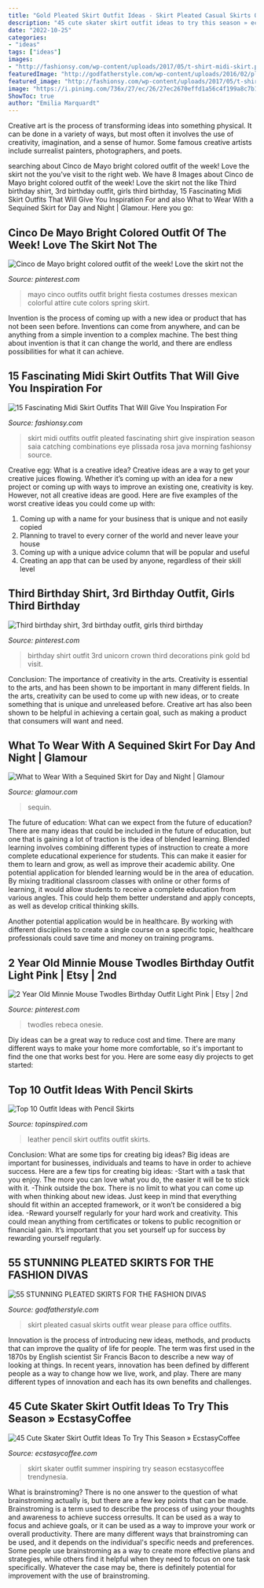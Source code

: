 ```yaml
---
title: "Gold Pleated Skirt Outfit Ideas - Skirt Pleated Casual Skirts Outfit Wear Please Para Office Outfits"
description: "45 cute skater skirt outfit ideas to try this season » ecstasycoffee"
date: "2022-10-25"
categories:
- "ideas"
tags: ["ideas"]
images:
- "http://fashionsy.com/wp-content/uploads/2017/05/t-shirt-midi-skirt.png"
featuredImage: "http://godfatherstyle.com/wp-content/uploads/2016/02/pleated-skirt..jpg"
featured_image: "http://fashionsy.com/wp-content/uploads/2017/05/t-shirt-midi-skirt.png"
image: "https://i.pinimg.com/736x/27/ec/26/27ec2670effd1a56c4f199a8c7b15bf0--cinco-de-mayo-outfit-ideas-fashion-cinco-de-mayo-outfits-women.jpg"
ShowToc: true
author: "Emilia Marquardt"
---
```



Creative art is the process of transforming ideas into something physical. It can be done in a variety of ways, but most often it involves the use of creativity, imagination, and a sense of humor. Some famous creative artists include surrealist painters, photographers, and poets.

	

		
searching about Cinco de Mayo bright colored outfit of the week! Love the skirt not the you've visit to the right web. We have 8 Images about Cinco de Mayo bright colored outfit of the week! Love the skirt not the like Third birthday shirt, 3rd birthday outfit, girls third birthday, 15 Fascinating Midi Skirt Outfits That Will Give You Inspiration For and also What to Wear With a Sequined Skirt for Day and Night | Glamour. Here you go:
		
    
## Cinco De Mayo Bright Colored Outfit Of The Week! Love The Skirt Not The

<img loading=lazy src="https://i.pinimg.com/736x/27/ec/26/27ec2670effd1a56c4f199a8c7b15bf0--cinco-de-mayo-outfit-ideas-fashion-cinco-de-mayo-outfits-women.jpg" onerror="this.onerror=null;this.src='https://tse4.mm.bing.net/th?id=OIP.cOhvOP1TyBIoEkkhkSILpQHaLc&amp;pid=15.1';" alt="Cinco de Mayo bright colored outfit of the week! Love the skirt not the">

_Source: pinterest.com_

>mayo cinco outfits outfit bright fiesta costumes dresses mexican colorful attire cute colors spring skirt. 

	

Invention is the process of coming up with a new idea or product that has not been seen before. Inventions can come from anywhere, and can be anything from a simple invention to a complex machine. The best thing about invention is that it can change the world, and there are endless possibilities for what it can achieve.

    
## 15 Fascinating Midi Skirt Outfits That Will Give You Inspiration For

<img loading=lazy src="http://fashionsy.com/wp-content/uploads/2017/05/t-shirt-midi-skirt.png" onerror="this.onerror=null;this.src='https://tse3.mm.bing.net/th?id=OIP.DstE-45sq62HUODHcJ1iVAHaJ3&amp;pid=15.1';" alt="15 Fascinating Midi Skirt Outfits That Will Give You Inspiration For">

_Source: fashionsy.com_

>skirt midi outfits outfit pleated fascinating shirt give inspiration season saia catching combinations eye plissada rosa java morning fashionsy source. 

	

Creative egg: What is a creative idea?
Creative ideas are a way to get your creative juices flowing. Whether it’s coming up with an idea for a new project or coming up with ways to improve an existing one, creativity is key. However, not all creative ideas are good. Here are five examples of the worst creative ideas you could come up with:
1. Coming up with a name for your business that is unique and not easily copied
2. Planning to travel to every corner of the world and never leave your house
3. Coming up with a unique advice column that will be popular and useful
4. Creating an app that can be used by anyone, regardless of their skill level

    
## Third Birthday Shirt, 3rd Birthday Outfit, Girls Third Birthday

<img loading=lazy src="https://i.pinimg.com/736x/bd/f3/28/bdf32879eb344f035d9b62beb067560c.jpg" onerror="this.onerror=null;this.src='https://tse1.mm.bing.net/th?id=OIP.L6sx4LBa376aYhsdr1cZZwHaJ4&amp;pid=15.1';" alt="Third birthday shirt, 3rd birthday outfit, girls third birthday">

_Source: pinterest.com_

>birthday shirt outfit 3rd unicorn crown third decorations pink gold bd visit. 

	

Conclusion: The importance of creativity in the arts.
Creativity is essential to the arts, and has been shown to be important in many different fields. In the arts, creativity can be used to come up with new ideas, or to create something that is unique and unreleased before. Creative art has also been shown to be helpful in achieving a certain goal, such as making a product that consumers will want and need.

    
## What To Wear With A Sequined Skirt For Day And Night | Glamour

<img loading=lazy src="https://media.glamour.com/photos/56964d5793ef4b0952105429/master/w_1280%2Cc_limit/fashion-2015-12-sequin-skirt-outfit-ideas-lacey-perspective-main.jpg" onerror="this.onerror=null;this.src='https://tse1.mm.bing.net/th?id=OIP.-yqjqStDFnE1M3rpzinNMgHaLH&amp;pid=15.1';" alt="What to Wear With a Sequined Skirt for Day and Night | Glamour">

_Source: glamour.com_

>sequin. 

	

The future of education: What can we expect from the future of education?
There are many ideas that could be included in the future of education, but one that is gaining a lot of traction is the idea of blended learning. Blended learning involves combining different types of instruction to create a more complete educational experience for students. This can make it easier for them to learn and grow, as well as improve their academic ability.
One potential application for blended learning would be in the area of education. By mixing traditional classroom classes with online or other forms of learning, it would allow students to receive a complete education from various angles. This could help them better understand and apply concepts, as well as develop critical thinking skills.

Another potential application would be in healthcare. By working with different disciplines to create a single course on a specific topic, healthcare professionals could save time and money on training programs.

    
## 2 Year Old Minnie Mouse Twodles Birthday Outfit Light Pink | Etsy | 2nd

<img loading=lazy src="https://i.pinimg.com/736x/49/79/53/497953c2b9a2a1f808c9635148303dff.jpg" onerror="this.onerror=null;this.src='https://tse1.mm.bing.net/th?id=OIP.4WUY9LdS7SpyXS-T5DkaTgHaHa&amp;pid=15.1';" alt="2 Year Old Minnie Mouse Twodles Birthday Outfit Light Pink | Etsy | 2nd">

_Source: pinterest.com_

>twodles rebeca onesie. 

	

Diy ideas can be a great way to reduce cost and time. There are many different ways to make your home more comfortable, so it's important to find the one that works best for you. Here are some easy diy projects to get started: 

    
## Top 10 Outfit Ideas With Pencil Skirts

<img loading=lazy src="https://www.topinspired.com/wp-content/uploads/2016/10/Leather.jpg" onerror="this.onerror=null;this.src='https://tse4.mm.bing.net/th?id=OIP.KgPG34Lj7fGgGDfcga1MuwHaKR&amp;pid=15.1';" alt="Top 10 Outfit Ideas with Pencil Skirts">

_Source: topinspired.com_

>leather pencil skirt outfits outfit skirts. 

	

Conclusion: What are some tips for creating big ideas?
Big ideas are important for businesses, individuals and teams to have in order to achieve success. Here are a few tips for creating big ideas:
-Start with a task that you enjoy. The more you can love what you do, the easier it will be to stick with it.
-Think outside the box. There is no limit to what you can come up with when thinking about new ideas. Just keep in mind that everything should fit within an accepted framework, or it won’t be considered a big idea.
-Reward yourself regularly for your hard work and creativity. This could mean anything from certificates or tokens to public recognition or financial gain. It’s important that you set yourself up for success by rewarding yourself regularly.

    
## 55 STUNNING PLEATED SKIRTS FOR THE FASHION DIVAS

<img loading=lazy src="http://godfatherstyle.com/wp-content/uploads/2016/02/pleated-skirt..jpg" onerror="this.onerror=null;this.src='https://tse1.mm.bing.net/th?id=OIP.klbCZpw-3joxth7p7HEh9gHaLH&amp;pid=15.1';" alt="55 STUNNING PLEATED SKIRTS FOR THE FASHION DIVAS">

_Source: godfatherstyle.com_

>skirt pleated casual skirts outfit wear please para office outfits. 

	

Innovation is the process of introducing new ideas, methods, and products that can improve the quality of life for people. The term was first used in the 1870s by English scientist Sir Francis Bacon to describe a new way of looking at things. In recent years, innovation has been defined by different people as a way to change how we live, work, and play. There are many different types of innovation and each has its own benefits and challenges.

    
## 45 Cute Skater Skirt Outfit Ideas To Try This Season » EcstasyCoffee

<img loading=lazy src="https://i0.wp.com/www.ecstasycoffee.com/wp-content/uploads/2016/12/Flower-skater-skirt.jpg?resize=700%2C1519" onerror="this.onerror=null;this.src='https://tse2.mm.bing.net/th?id=OIP.uXR4jYFNz5qzVfE1BXls-wHaQE&amp;pid=15.1';" alt="45 Cute Skater Skirt Outfit Ideas To Try This Season » EcstasyCoffee">

_Source: ecstasycoffee.com_

>skirt skater outfit summer inspiring try season ecstasycoffee trendynesia. 

	

What is brainstroming?
There is no one answer to the question of what brainstroming actually is, but there are a few key points that can be made. Brainstroming is a term used to describe the process of using your thoughts and awareness to achieve success orresults. It can be used as a way to focus and achieve goals, or it can be used as a way to improve your work or overall productivity. There are many different ways that brainstroming can be used, and it depends on the individual's specific needs and preferences. Some people use brainstroming as a way to create more effective plans and strategies, while others find it helpful when they need to focus on one task specifically. Whatever the case may be, there is definitely potential for improvement with the use of brainstroming.

